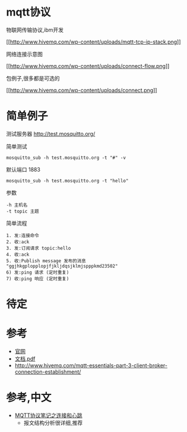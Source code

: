 # mqtt协议

物联网传输协议,ibm开发

[[http://www.hivemq.com/wp-content/uploads/mqtt-tcp-ip-stack.png]]

网络连接示意图

[[http://www.hivemq.com/wp-content/uploads/connect-flow.png]]

包例子,很多都是可选的

[[http://www.hivemq.com/wp-content/uploads/connect.png]]

# 简单例子

测试服务器 http://test.mosquitto.org/

简单测试

    mosquitto_sub -h test.mosquitto.org -t "#" -v

默认端口 1883

    mosquitto_sub -h test.mosquitto.org -t "hello" 

参数

    -h 主机名
    -t topic 主题

简单流程

```
1. 发:连接命令
2. 收:ack
3. 发:订阅请求 topic:hello
4. 收:ack
5. 收:Publish message 发布的消息 "ggjhkgplopplopjfjkljdqsjklmjspppkmd23502"
6) 发:ping 请求 (定时重复)
7) 收:ping 响应 (定时重复)
```
# 待定

# 参考

* [官网](http://mqtt.org/)
* [文档](http://mqtt.org/documentation),[pdf](http://docs.oasis-open.org/mqtt/mqtt/v3.1.1/os/mqtt-v3.1.1-os.pdf)
* http://www.hivemq.com/mqtt-essentials-part-3-client-broker-connection-establishment/

# 参考,中文

* [MQTT协议笔记之连接和心跳](https://www.google.com.hk/url?sa=t&rct=j&q=&esrc=s&source=web&cd=14&ved=0CDEQFjADOApqFQoTCOHJicuvnMcCFYTZLAodErQATg&url=http%3a%2f%2fwww%2eblogjava%2enet%2fyongboy%2farchive%2f2015%2f04%2f23%2f409630%2ehtml&ei=N3nHVaHSK4SzswGS6ILwBA&usg=AFQjCNHBeglW__iEpsTfpZZLp2_6A9pmjg)
  * 报文结构分析很详细,推荐